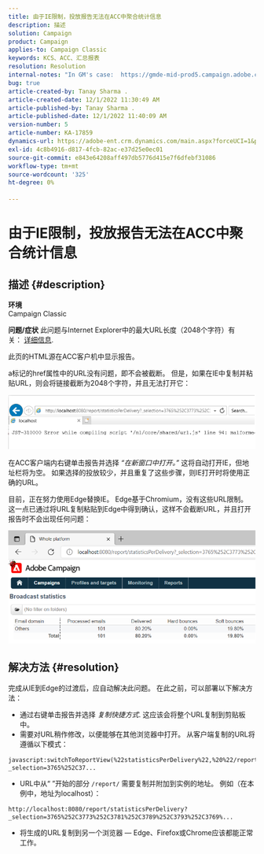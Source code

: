 ```yaml
---
title: 由于IE限制，投放报告无法在ACC中聚合统计信息
description: 描述
solution: Campaign
product: Campaign
applies-to: Campaign Classic
keywords: KCS、ACC、汇总报表
resolution: Resolution
internal-notes: "In GM's case:  https://gmde-mid-prod5.campaign.adobe.com//report/statisticsPerDelivery?_selection="
bug: true
article-created-by: Tanay Sharma .
article-created-date: 12/1/2022 11:30:49 AM
article-published-by: Tanay Sharma .
article-published-date: 12/1/2022 11:40:09 AM
version-number: 5
article-number: KA-17859
dynamics-url: https://adobe-ent.crm.dynamics.com/main.aspx?forceUCI=1&pagetype=entityrecord&etn=knowledgearticle&id=ac6a3199-6b71-ed11-9562-6045bd006239
exl-id: 4c8b4916-d817-4fcb-82ac-e37d25e0ec01
source-git-commit: e843e64208aff497db5776d415e7f6dfebf31086
workflow-type: tm+mt
source-wordcount: '325'
ht-degree: 0%

---
```


# 由于IE限制，投放报告无法在ACC中聚合统计信息

## 描述 {#description}

<b>环境</b><br>Campaign Classic<br>

<b>问题/症状</b>
此问题与Internet Explorer中的最大URL长度（2048个字符）有关： [详细信息](https://support.microsoft.com/en-us/topic/maximum-url-length-is-2-083-characters-in-internet-explorer-174e7c8a-6666-f4e0-6fd6-908b53c12246).

此页的HTML源在ACC客户机中显示报告。

a标记的href属性中的URL没有问题，即不会被截断。 但是，如果在IE中复制并粘贴URL，则会将链接截断为2048个字符，并且无法打开它：

![](assets/___ae6a3199-6b71-ed11-9562-6045bd006239___.png)

在ACC客户端内右键单击报告并选择 *“在新窗口中打开。”* 这将自动打开IE，但地址栏将为空。 如果选择的投放较少，并且重复了这些步骤，则IE打开时将使用正确的URL。

目前，正在努力使用Edge替换IE。 Edge基于Chromium，没有这些URL限制。 这一点已通过将URL复制粘贴到Edge中得到确认，这样不会截断URL，并且打开报告时不会出现任何问题：

![](assets/___b06a3199-6b71-ed11-9562-6045bd006239___.png)


## 解决方法 {#resolution}


完成从IE到Edge的过渡后，应自动解决此问题。 在此之前，可以部署以下解决方法：

- 通过右键单击报告并选择 *复制快捷方式*. 这应该会将整个URL复制到剪贴板中。
- 需要对URL稍作修改，以便能够在其他浏览器中打开。 从客户端复制的URL将遵循以下模式：



```
javascript:switchToReportView(%22statisticsPerDelivery%22,%20%22/report/statisticsPerDelivery?_selection=3765%252C37...
```


- URL中从“ ”开始的部分 `/report/` 需要复制并附加到实例的地址。 例如（在本例中，地址为localhost）：



```
http://localhost:8080/report/statisticsPerDelivery?_selection=3765%252C3773%252C3781%252C3789%252C3793%252C3769%...
```


- 将生成的URL复制到另一个浏览器 — Edge、Firefox或Chrome应该都能正常工作。
